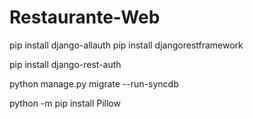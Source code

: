 # Restaurante-Web
pip install django-allauth
pip install djangorestframework

pip install django-rest-auth

python manage.py migrate --run-syncdb

python -m pip install Pillow
